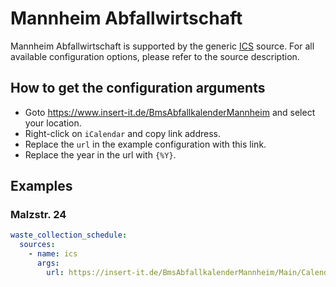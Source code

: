 # Mannheim Abfallwirtschaft

Mannheim Abfallwirtschaft is supported by the generic [ICS](/doc/source/ics.md) source. For all available configuration options, please refer to the source description.


## How to get the configuration arguments

- Goto <https://www.insert-it.de/BmsAbfallkalenderMannheim> and select your location.  
- Right-click on `iCalendar` and copy link address.
- Replace the `url` in the example configuration with this link.
- Replace the year in the url with `{%Y}`.

## Examples

### Malzstr. 24

```yaml
waste_collection_schedule:
  sources:
    - name: ics
      args:
        url: https://insert-it.de/BmsAbfallkalenderMannheim/Main/Calender?bmsLocationId=454016&year={%Y}
```
